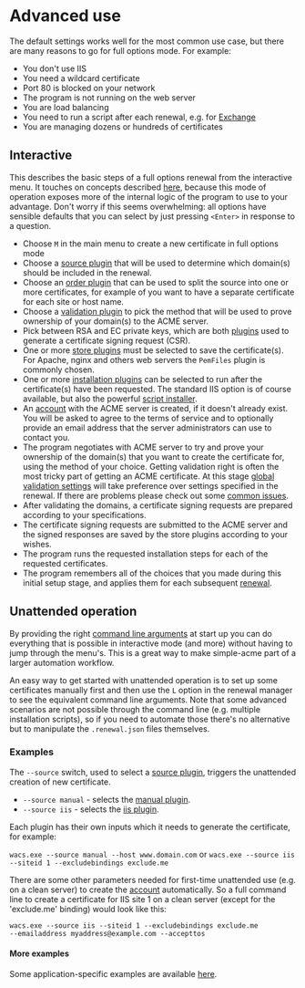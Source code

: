 ---
---
# Advanced use
The default settings works well for the most common use case, but there are many 
reasons to go for full options mode. For example:
- You don't use IIS
- You need a wildcard certificate
- Port 80 is blocked on your network 
- The program is not running on the web server
- You are load balancing
- You need to run a script after each renewal, e.g. for [Exchange](/manual/advanced-use/examples/exchange)
- You are managing dozens or hundreds of certificates

## Interactive
This describes the basic steps of a full options renewal from the interactive menu. It touches 
on concepts described [here](/reference/plugins/), because this mode of operation 
exposes more of the internal logic of the program to use to your advantage. Don't worry if
this seems overwhelming: all options have sensible defaults that you can select by just 
pressing `<Enter>` in response to a question.

- Choose `M` in the main menu to create a new certificate in full options mode
- Choose a [source plugin](/reference/plugins/source/) that will be used 
  to determine which domain(s) should be included in the renewal.
- Choose an [order plugin](/reference/plugins/order/) that can be used to split the source
  into one or more certificates, for example of you want to have a separate certificate for
  each site or host name.
- Choose a [validation plugin](/reference/plugins/validation/) to pick the
  method that will be used to prove ownership of your domain(s) to the ACME server.
- Pick between RSA and EC private keys, which are both [plugins](/reference/plugins/csr/) 
  used to generate a certificate signing request (CSR). 
- One or more [store plugins](/reference/plugins/store/) must be selected to save
  the certificate(s). For Apache, nginx and others web servers the `PemFiles` plugin is commonly 
  chosen.
- One or more [installation plugins](/reference/plugins/installation/) can be selected 
  to run after the certificate(s) have been requested. The standard IIS option is of course 
  available, but also the powerful [script installer](/reference/plugins/installation/script).
- An [account](/manual/account-management) with the ACME server is created, if it doesn't already exist. You will be 
  asked to agree to the terms of service and to optionally provide an email address that the server 
  administrators can use to contact you.
- The program negotiates with ACME server to try and prove your ownership of the domain(s) that you want to 
  create the certificate for, using the method of your choice. Getting validation right is often the most tricky 
  part of getting an ACME certificate. At this stage [global validation settings](/manual/advanced-use/global-validation) 
  will take preference over settings specified in the renewal. If there are problems please check out some 
  [common issues](/manual/validation-problems).
- After validating the domains, a certificate signing requests are prepared according to 
  your specifications.
- The certificate signing requests are submitted to the ACME server and the signed responses are saved 
  by the store plugins according to your wishes.
- The program runs the requested installation steps for each of the requested certificates.
- The program remembers all of the choices that you made during this initial setup stage, and applies them 
for each subsequent [renewal](/manual/automatic-renewal).

## Unattended operation
By providing the right [command line arguments](/reference/cli) at start up you can do 
everything that is possible in interactive mode (and more) without having to jump through the menu's.
This is a great way to make simple-acme part of a larger automation workflow.

An easy way to get started with unattended operation is to set up some certificates manually first and then 
use the `L` option in the renewal manager to see the equivalent command line arguments. Note that some 
advanced scenarios are not possible through the command line (e.g. multiple installation scripts), so if you
need to automate those there's no alternative but to manipulate the `.renewal.json` files themselves.

### Examples
The `‑‑source` switch, used to select a [source plugin](/reference/plugins/source/), 
triggers the unattended creation of new certificate.

- `‑‑source manual` - selects the [manual plugin](/reference/plugins/source/manual).
- `‑‑source iis` - selects the [iis plugin](/reference/plugins/source/iis).

Each plugin has their own inputs which it needs to generate the certificate, for example:

```wacs.exe ‑‑source manual ‑‑host www.domain.com``` or 
```wacs.exe ‑‑source iis ‑‑siteid 1 ‑‑excludebindings exclude.me```

There are some other parameters needed for first-time unattended use (e.g. on a clean server) 
to create the [account](/manual/account-management) automatically. So a full command line to create a certificate for
 IIS site 1 on a clean server (except for the 'exclude.me' binding) would look like this:

```wacs.exe ‑‑source iis ‑‑siteid 1 ‑‑excludebindings exclude.me ‑‑emailaddress myaddress@example.com ‑‑accepttos```

#### More examples
Some application-specific examples are available [here](/manual/advanced-use/examples).
